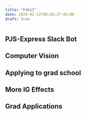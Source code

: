 ```yaml
---
title: "Feb12"
date: 2020-02-12T00:58:27-05:00
draft: true
---
```


## PJS-Express Slack Bot

## Computer Vision

## Applying to grad school

## More IG Effects

## Grad Applications